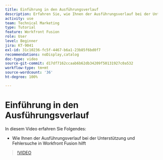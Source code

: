 ```yaml
---
title: Einführung in den Ausführungsverlauf
description: Erfahren Sie, wie Ihnen der Ausführungsverlauf bei der Unterstützung und Fehlerbehebung in [!DNL Adobe Workfront Fusion]hilft.
activity: use
team: Technical Marketing
type: Tutorial
feature: Workfront Fusion
role: User
level: Beginner
jira: KT-9041
exl-id: 31c10236-fc5f-4467-b6a1-23b85f6bd0f7
recommendations: noDisplay,catalog
doc-type: video
source-git-commit: d17df7162ccaab6b62db34209f50131927c0a532
workflow-type: tm+mt
source-wordcount: '36'
ht-degree: 100%

---
```


# Einführung in den Ausführungsverlauf

In diesem Video erfahren Sie Folgendes:

* Wie Ihnen der Ausführungsverlauf bei der Unterstützung und Fehlersuche in Workfront Fusion hilft

>[!VIDEO](https://video.tv.adobe.com/v/335282/?quality=12&learn=on&enablevpops)
